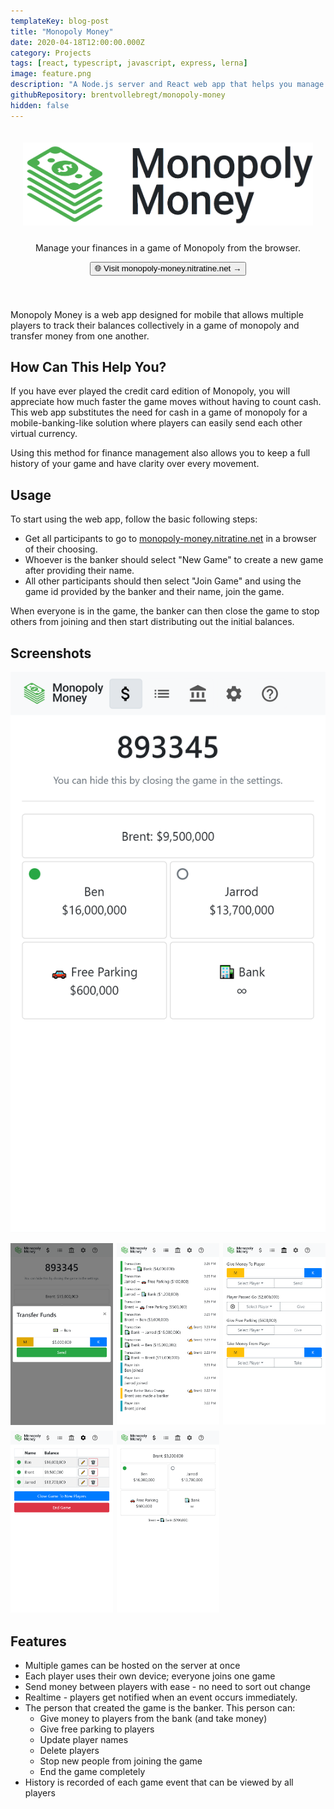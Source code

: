 ```yaml
---
templateKey: blog-post
title: "Monopoly Money"
date: 2020-04-18T12:00:00.000Z
category: Projects
tags: [react, typescript, javascript, express, lerna]
image: feature.png
description: "A Node.js server and React web app that helps you manage your finances in a game of Monopoly from the browser."
githubRepository: brentvollebregt/monopoly-money
hidden: false
---
```


<div align="center" style="padding: 20px 20px 40px 20px">
    <img src="/posts/monopoly-money/banner.png" alt="Monopoly Money Banner" style="margin-bottom: 10px;">
    <p class="text-center">Manage your finances in a game of Monopoly from the browser.</p>
    <a href="https://monopoly-money.nitratine.net/"><button class="btn btn-outline-secondary" type="button">🌐 Visit monopoly-money.nitratine.net →</button></a>
</div>

Monopoly Money is a web app designed for mobile that allows multiple players to track their balances collectively in a game of monopoly and transfer money from one another.

## How Can This Help You?

If you have ever played the credit card edition of Monopoly, you will appreciate how much faster the game moves without having to count cash. This web app substitutes the need for cash in a game of monopoly for a mobile-banking-like solution where players can easily send each other virtual currency.

Using this method for finance management also allows you to keep a full history of your game and have clarity over every movement.

## Usage

To start using the web app, follow the basic following steps:

- Get all participants to go to [monopoly-money.nitratine.net](https://monopoly-money.nitratine.net/) in a browser of their choosing.
- Whoever is the banker should select "New Game" to create a new game after providing their name.
- All other participants should then select "Join Game" and using the game id provided by the banker and their name, join the game.

When everyone is in the game, the banker can then close the game to stop others from joining and then start distributing out the initial balances.

## Screenshots

[![Funds page with game id](screenshot-1.png)](screenshot-1.png)

<div style="display: grid; grid-template-columns: 1fr 1fr 1fr; grid-gap: 6px;">
    <!-- <a href="/posts/monopoly-money/screenshot-1.png"><img src="/posts/monopoly-money/screenshot-1.png" alt="Funds page with game id" /></a> -->
    <a href="/posts/monopoly-money/screenshot-2.png"><img src="/posts/monopoly-money/screenshot-2.png" alt="Transfering funds" /></a>
    <a href="/posts/monopoly-money/screenshot-3.png"><img src="/posts/monopoly-money/screenshot-3.png" alt="Game history" /></a>
    <a href="/posts/monopoly-money/screenshot-4.png"><img src="/posts/monopoly-money/screenshot-4.png" alt="Bankers actions page" /></a>
    <a href="/posts/monopoly-money/screenshot-5.png"><img src="/posts/monopoly-money/screenshot-5.png" alt="Settings page" /></a>
    <a href="/posts/monopoly-money/screenshot-6.png"><img src="/posts/monopoly-money/screenshot-6.png" alt="Funds page without game id" /></a>
</div>

## Features

- Multiple games can be hosted on the server at once
- Each player uses their own device; everyone joins one game
- Send money between players with ease - no need to sort out change
- Realtime - players get notified when an event occurs immediately.
- The person that created the game is the banker. This person can:
  - Give money to players from the bank (and take money)
  - Give free parking to players
  - Update player names
  - Delete players
  - Stop new people from joining the game
  - End the game completely
- History is recorded of each game event that can be viewed by all players
